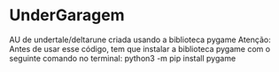 # UnderGaragem
AU de undertale/deltarune criada usando a biblioteca pygame
Atenção: Antes de usar esse código, tem que instalar a biblioteca pygame com o seguinte comando no terminal: python3 -m pip install pygame
